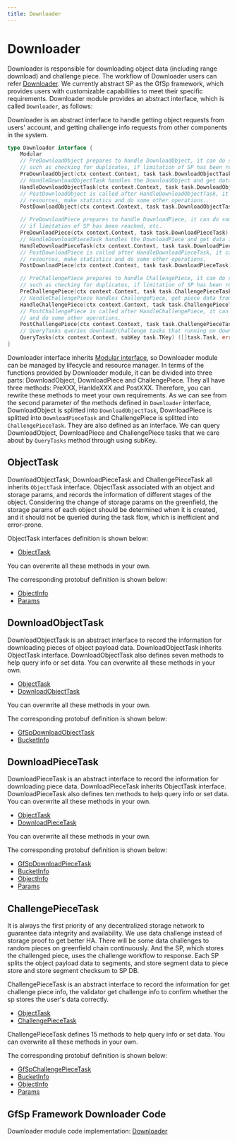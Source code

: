 ```yaml
---
title: Downloader
---
```


# Downloader

Downloader is responsible for downloading object data (including range download) and challenge piece. The workflow of Downloader users can refer [Downloader](../introduction/workflow.md#downloader). We currently abstract SP as the GfSp framework, which provides users with customizable capabilities to meet their specific requirements. Downloader module provides an abstract interface, which is called `Downloader`, as follows:

Downloader is an abstract interface to handle getting object requests from users' account, and getting challenge info requests from other components in the system.

```go
type Downloader interface {
    Modular
    // PreDownloadObject prepares to handle DownloadObject, it can do some checks
    // such as checking for duplicates, if limitation of SP has been reached, etc.
    PreDownloadObject(ctx context.Context, task task.DownloadObjectTask) error
    // HandleDownloadObjectTask handles the DownloadObject and get data from piece store.
    HandleDownloadObjectTask(ctx context.Context, task task.DownloadObjectTask) ([]byte, error)
    // PostDownloadObject is called after HandleDownloadObjectTask, it can recycle
    // resources, make statistics and do some other operations..
    PostDownloadObject(ctx context.Context, task task.DownloadObjectTask)

    // PreDownloadPiece prepares to handle DownloadPiece, it can do some checks such as check for duplicates,
    // if limitation of SP has been reached, etc.
    PreDownloadPiece(ctx context.Context, task task.DownloadPieceTask) error
    // HandleDownloadPieceTask handles the DownloadPiece and get data from piece store.
    HandleDownloadPieceTask(ctx context.Context, task task.DownloadPieceTask) ([]byte, error)
    // PostDownloadPiece is called after HandleDownloadPieceTask, it can recycle
    // resources, make statistics and do some other operations.
    PostDownloadPiece(ctx context.Context, task task.DownloadPieceTask)

    // PreChallengePiece prepares to handle ChallengePiece, it can do some checks
    // such as checking for duplicates, if limitation of SP has been reached, etc.
    PreChallengePiece(ctx context.Context, task task.ChallengePieceTask) error
    // HandleChallengePiece handles ChallengePiece, get piece data from piece store and get integrity hash from db.
    HandleChallengePiece(ctx context.Context, task task.ChallengePieceTask) ([]byte, [][]byte, []byte, error)
    // PostChallengePiece is called after HandleChallengePiece, it can recycle resources, make statistics
    // and do some other operations.
    PostChallengePiece(ctx context.Context, task task.ChallengePieceTask)
    // QueryTasks queries download/challenge tasks that running on downloader by task sub-key.
    QueryTasks(ctx context.Context, subKey task.TKey) ([]task.Task, error)
}
```

Downloader interface inherits [Modular interface](./common/lifecycle_modular.md#modular-interface), so Downloader module can be managed by lifecycle and resource manager. In terms of the functions provided by Downloader module, it can be divided into three parts: DownloadObject, DownloadPiece and ChallengePiece. They all have three methods: PreXXX, HanldeXXX and PostXXX. Therefore, you can rewrite these methods to meet your own requirements. As we can see from the second parameter of the methods defined in `Downloader` interface, DownloadObject is splitted into `DownloadObjectTask`, DownloadPiece is splitted into `DownloadPieceTask` and ChallengePiece is splitted into `ChallengePieceTask`. They are also defined as an interface. We can query DownloadObject, DownloadPiece and ChallengePiece tasks that we care about by `QueryTasks` method through using subKey.

## ObjectTask

DownloadObjectTask, DownloadPieceTask and ChallengePieceTask all inherits `ObjectTask` interface. ObjectTask associated with an object and storage params, and records the information of different stages of the object. Considering the change of storage params on the greenfield, the storage params of each object should be determined when it is created, and it should not be queried during the task flow, which is inefficient and error-prone.

ObjectTask interfaces definition is shown below:

- [ObjectTask](./common/task.md#objecttask)

You can overwrite all these methods in your own.

The corresponding protobuf definition is shown below:

- [ObjectInfo](./common/proto.md#objectinfo-proto)
- [Params](./common/proto.md#params-proto)

## DownloadObjectTask

DownloadObjectTask is an abstract interface to record the information for downloading pieces of object payload data. DownloadObjectTask inherits ObjectTask interface. DownloadObjectTask also defines seven methods to help query info or set data. You can overwrite all these methods in your own.

- [ObjectTask](./common/task.md#objecttask)
- [DownloadObjectTask](./common/task.md#downloadobjecttask)

You can overwrite all these methods in your own.

The corresponding protobuf definition is shown below:

- [GfSpDownloadObjectTask](./common/proto.md#gfspdownloadobjecttask-proto)
- [BucketInfo](./common/proto.md#bucketinfo-proto)

## DownloadPieceTask

DownloadPieceTask is an abstract interface to record the information for downloading piece data. DownloadPieceTask inherits ObjectTask interface. DownloadPieceTask also defines ten methods to help query info or set data. You can overwrite all these methods in your own.

- [ObjectTask](./common/task.md#objecttask)
- [DownloadPieceTask](./common/task.md#downloadpiecetask)

You can overwrite all these methods in your own.

The corresponding protobuf definition is shown below:

- [GfSpDownloadPieceTask](./common/proto.md#gfspdownloadpiecetask-proto)
- [BucketInfo](./common/proto.md#bucketinfo-proto)
- [ObjectInfo](./common/proto.md#objectinfo-proto)
- [Params](./common/proto.md#params-proto)

## ChallengePieceTask

It is always the first priority of any decentralized storage network to guarantee data integrity and availability. We use data challenge instead of storage proof to get better HA. There will be some data challenges to random pieces on greenfield chain continuously. And the SP, which stores the challenged piece, uses the challenge workflow to response. Each SP splits the object payload data to segments, and store segment data to piece store and store segment checksum to SP DB.

ChallengePieceTask is an abstract interface to record the information for get challenge piece info, the validator get challenge info to confirm whether the sp stores the user's data correctly.

- [ObjectTask](./common/task.md#objecttask)
- [ChallengePieceTask](./common/task.md#challengepiecetask)

ChallengePieceTask defines 15 methods to help query info or set data. You can overwrite all these methods in your own.

The corresponding protobuf definition is shown below:

- [GfSpChallengePieceTask](./common/proto.md#gfspchallengepiecetask-proto)
- [BucketInfo](./common/proto.md#bucketinfo-proto)
- [ObjectInfo](./common/proto.md#objectinfo-proto)
- [Params](./common/proto.md#params-proto)

## GfSp Framework Downloader Code

Downloader module code implementation: [Downloader](https://github.com/zkMeLabs/mechain-storage-provider/tree/master/modular/downloader)
